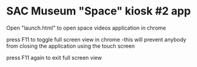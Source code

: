 # SAC Museum "Space" kiosk #2 app

Open "launch.html" to open space videos application in chrome

press F11 to toggle full screen view in chrome
	-this will prevent anybody from closing the application using the touch screen

press F11 again to exit full screen view
